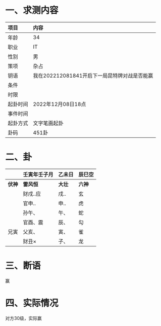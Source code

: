 # 一、求测内容

| 项目     | 内容                                         |
| :------- | :------------------------------------------- |
| 年龄     | 34                                           |
| 职业     | IT                                           |
| 性别     | 男                                           |
| 策项     | 杂占                                         |
| 钥语     | 我在202212081841开启下一局昆特牌对战是否能赢 |
| 条件     |                                              |
| 时限     |                                              |
| 起卦时间 | 2022年12月08日18点                           |
| 事件时间 |                                              |
| 起卦方式 | 文字笔画起卦                                 |
| 卦码     | 451卦                                        |

# 二、卦

|                | 壬寅年壬子月     | 乙未日         | 辰巳空         |
| :------------- | :--------------- | :------------- | :------------- |
| **伏神** | **雷风恒** | **大壮** | **六神** |
|                | 财戌..应         | 戌..           | 玄             |
|                | 官申..           | 申..           | 虎             |
|                | 孙午、           | 午、           | 蛇             |
|                | 官酉、震         | 辰、           | 勾             |
| 兄寅           | 父亥、           | 寅、           | 雀             |
|                | 财丑×           | 子、           | 龙             |

# 三、断语

赢

# 四、实际情况

对方30级，实际赢
